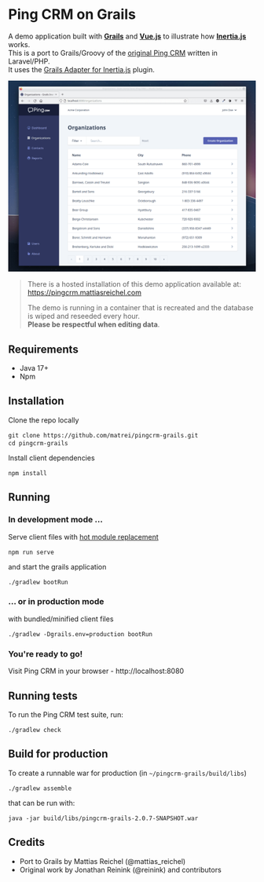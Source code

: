 # Ping CRM on Grails
A demo application built with **[Grails](https://grails.org)** and **[Vue.js](https://vuejs.org)** to illustrate how **[Inertia.js](https://inertiajs.com/)** works.\
This is a port to Grails/Groovy of the [original Ping CRM](https://github.com/inertiajs/pingcrm) written in Laravel/PHP.\
It uses the [Grails Adapter for Inertia.js](https://github.com/matrei/grails-inertia-plugin) plugin.

![Screenshot of the Ping CRM application](screenshot.png)

> There is a hosted installation of this demo application available at:\
> https://pingcrm.mattiasreichel.com
> 
> The demo is running in a container that is recreated and the database is wiped and reseeded every hour.\
>**Please be respectful when editing data**.

## Requirements
- Java 17+
- Npm

## Installation
Clone the repo locally
```shell
git clone https://github.com/matrei/pingcrm-grails.git
cd pingcrm-grails
```
Install client dependencies
```shell
npm install
```
## Running
### In development mode ...
Serve client files with [hot module replacement](https://vitejs.dev/guide/features.html#hot-module-replacement)
```shell
npm run serve
```
and start the grails application
```shell
./gradlew bootRun
```
###  ... or in production mode
with bundled/minified client files
```shell
./gradlew -Dgrails.env=production bootRun
```

### You're ready to go!
Visit Ping CRM in your browser - http://localhost:8080

## Running tests
To run the Ping CRM test suite, run:
```shell
./gradlew check
```

## Build for production
To create a runnable war for production (in `~/pingcrm-grails/build/libs`)
```shell
./gradlew assemble
```
that can be run with:
```shell
java -jar build/libs/pingcrm-grails-2.0.7-SNAPSHOT.war
```

## Credits
* Port to Grails by Mattias Reichel (@mattias_reichel)
* Original work by Jonathan Reinink (@reinink) and contributors
